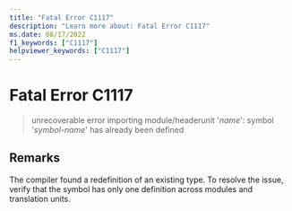 ```yaml
---
title: "Fatal Error C1117"
description: "Learn more about: Fatal Error C1117"
ms.date: 08/17/2022
f1_keywords: ["C1117"]
helpviewer_keywords: ["C1117"]
---
```

# Fatal Error C1117

> unrecoverable error importing module/headerunit '*name*': symbol '*symbol-name*' has already been defined

## Remarks

The compiler found a redefinition of an existing type. To resolve the issue, verify that the symbol has only one definition across modules and translation units.
